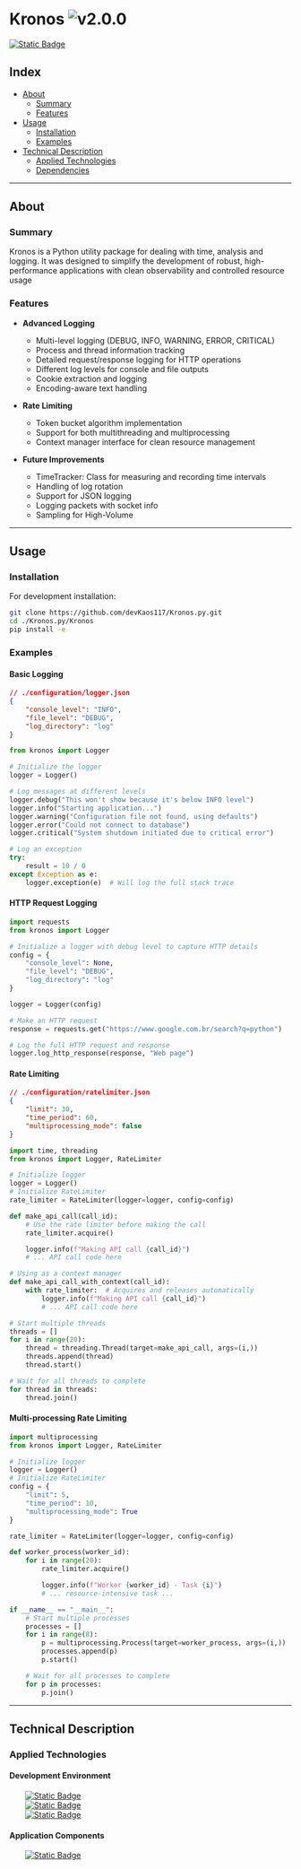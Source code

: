 # Kronos ![v2.0.0](https://img.shields.io/badge/version-2.0.0-informational)
<a href="https://github.com/devKaos117/Kronos.py/blob/main/LICENSE" target="_blank">![Static Badge](https://img.shields.io/badge/License-%23FFFFFF?style=flat&label=MIT&labelColor=%23000000&color=%23333333&link=https%3A%2F%2Fgithub%2Ecom%2FdevKaos117%2FKronos%2Epy%2Fblob%2Fmain%2FLICENSE)</a>
## Index

-   [About](#about)
    -   [Summary](#about-summary)
    -   [Features](#about-features)
- [Usage](#usage)
    -   [Installation](#usage-installation)
    -   [Examples](#usage-examples)
-   [Technical Description](#technical-description)
    -   [Applied Technologies](#technical-description-techs)
    -   [Dependencies](#technical-description-dependencies)

---

## About <a name = "about"></a>

### Summary <a name = "about-summary"></a>
Kronos is a Python utility package for dealing with time, analysis and logging. It was designed to simplify the development of robust, high-performance applications with clean observability and controlled resource usage

### Features <a name = "about-features"></a>

- **Advanced Logging**
    - Multi-level logging (DEBUG, INFO, WARNING, ERROR, CRITICAL)
    - Process and thread information tracking
    - Detailed request/response logging for HTTP operations
    - Different log levels for console and file outputs
    - Cookie extraction and logging
    - Encoding-aware text handling

- **Rate Limiting**
    - Token bucket algorithm implementation
    - Support for both multithreading and multiprocessing
    - Context manager interface for clean resource management

- **Future Improvements**
    - TimeTracker: Class for measuring and recording time intervals
    - Handling of log rotation
    - Support for JSON logging
    - Logging packets with socket info
    - Sampling for High-Volume

---

## Usage <a name = "usage"></a>

### Installation <a name = "usage-installation"></a>

For development installation:

```bash
git clone https://github.com/devKaos117/Kronos.py.git
cd ./Kronos.py/Kronos
pip install -e
```

### Examples <a name = "usage-examples"></a>

#### Basic Logging

```json
// ./configuration/logger.json
{
    "console_level": "INFO",
    "file_level": "DEBUG",
    "log_directory": "log"
}
```

```python
from kronos import Logger

# Initialize the logger
logger = Logger()

# Log messages at different levels
logger.debug("This won't show because it's below INFO level")
logger.info("Starting application...")
logger.warning("Configuration file not found, using defaults")
logger.error("Could not connect to database")
logger.critical("System shutdown initiated due to critical error")

# Log an exception
try:
    result = 10 / 0
except Exception as e:
    logger.exception(e)  # Will log the full stack trace
```

#### HTTP Request Logging

```python
import requests
from kronos import Logger

# Initialize a logger with debug level to capture HTTP details
config = {
    "console_level": None,
    "file_level": "DEBUG",
    "log_directory": "log"
}

logger = Logger(config)

# Make an HTTP request
response = requests.get("https://www.google.com.br/search?q=python")

# Log the full HTTP request and response
logger.log_http_response(response, "Web page")
```

#### Rate Limiting

```json
// ./configuration/ratelimiter.json
{
    "limit": 30,
    "time_period": 60,
    "multiprocessing_mode": false
}
```

```python
import time, threading
from kronos import Logger, RateLimiter

# Initialize logger
logger = Logger()
# Initialize RateLimiter
rate_limiter = RateLimiter(logger=logger, config=config)

def make_api_call(call_id):
    # Use the rate limiter before making the call
    rate_limiter.acquire()

    logger.info(f"Making API call {call_id}")
    # ... API call code here

# Using as a context manager
def make_api_call_with_context(call_id):
    with rate_limiter:  # Acquires and releases automatically
        logger.info(f"Making API call {call_id}")
        # ... API call code here

# Start multiple threads
threads = []
for i in range(20):
    thread = threading.Thread(target=make_api_call, args=(i,))
    threads.append(thread)
    thread.start()

# Wait for all threads to complete
for thread in threads:
    thread.join()
```

#### Multi-processing Rate Limiting

```python
import multiprocessing
from kronos import Logger, RateLimiter

# Initialize logger
logger = Logger()
# Initialize RateLimiter
config = {
    "limit": 5,
    "time_period": 10,
    "multiprocessing_mode": True
}

rate_limiter = RateLimiter(logger=logger, config=config)

def worker_process(worker_id):
    for i in range(20):
        rate_limiter.acquire()

        logger.info(f"Worker {worker_id} - Task {i}")
        # ... resource-intensive task ...

if __name__ == "__main__":
    # Start multiple processes
    processes = []
    for i in range(8):
        p = multiprocessing.Process(target=worker_process, args=(i,))
        processes.append(p)
        p.start()

    # Wait for all processes to complete
    for p in processes:
        p.join()
```

---

## Technical Description <a name = "technical-description"></a>

### Applied Technologies <a name = "technical-description-techs"></a>

#### Development Environment
&emsp;&emsp;<a href="https://archlinux.org/">![Static Badge](https://img.shields.io/badge/v2025-%23FFFFFF?style=flat&logo=archlinux&logoColor=%1793D1&logoSize=auto&label=Arch&labelColor=%23000000&color=%23333333&link=https%3A%2F%2Fwww.archlinux.org)</a>
<br>
&emsp;&emsp;<a href="https://www.zsh.org" target="_blank">![Static Badge](https://img.shields.io/badge/v5.9-%23FFFFFF?style=flat&logo=zsh&logoColor=%23F15A24&logoSize=auto&label=zsh&labelColor=%23000000&color=%23333333&link=https%3A%2F%2Fwww.zsh.org)</a>
<br>
&emsp;&emsp;<a href="https://code.visualstudio.com" target="_blank">![Static Badge](https://img.shields.io/badge/v1.99.3-%23FFFFFF?style=flat&logo=codecrafters&logoColor=%230065A9&logoSize=auto&label=VS%20Code&labelColor=%23000000&color=%23333333&link=https%3A%2F%2Fcode.visualstudio.com)</a>


#### Application Components
&emsp;&emsp;<a href="https://www.python.org/" target="_blank">![Static Badge](https://img.shields.io/badge/v3.13.2-%23FFFFFF?style=flat&logo=python&logoColor=%233776AB&logoSize=auto&label=Python&labelColor=%23000000&color=%23333333&link=https%3A%2F%2Fwww%2Epython%2Eorg%2F)</a>
